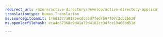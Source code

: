 ```yaml
---
redirect_url: /azure/active-directory/develop/active-directory-application-manifest
translationtype: Human Translation
ms.sourcegitcommit: 146d1377a017becdcdcd7fed7b97f07c2cb2bb39
ms.openlocfilehash: eca4c87360c9d41a79d4182cc34fce19465bd51d

---
```



<!--HONumber=Feb17_HO3-->


